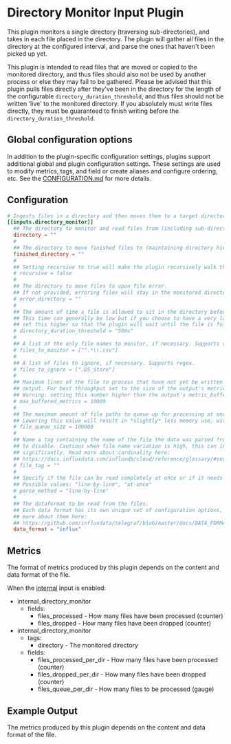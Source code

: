 # Directory Monitor Input PluginThis plugin monitors a single directory (traversing sub-directories),and takes in each file placed in the directory.  The plugin will gather allfiles in the directory at the configured interval, and parse the ones thathaven't been picked up yet.This plugin is intended to read files that are moved or copied to the monitoreddirectory, and thus files should also not be used by another process or elsethey may fail to be gathered. Please be advised that this plugin pulls filesdirectly after they've been in the directory for the length of the configurable`directory_duration_threshold`, and thus files should not be written 'live' tothe monitored directory. If you absolutely must write files directly, they mustbe guaranteed to finish writing before the `directory_duration_threshold`.## Global configuration options <!-- @/docs/includes/plugin_config.md -->In addition to the plugin-specific configuration settings, plugins supportadditional global and plugin configuration settings. These settings are used tomodify metrics, tags, and field or create aliases and configure ordering, etc.See the [CONFIGURATION.md][CONFIGURATION.md] for more details.[CONFIGURATION.md]: ../../../docs/CONFIGURATION.md#plugins## Configuration```toml @sample.conf# Ingests files in a directory and then moves them to a target directory.[[inputs.directory_monitor]]  ## The directory to monitor and read files from (including sub-directories if "recursive" is true).  directory = ""  #  ## The directory to move finished files to (maintaining directory hierachy from source).  finished_directory = ""  #  ## Setting recursive to true will make the plugin recursively walk the directory and process all sub-directories.  # recursive = false  #  ## The directory to move files to upon file error.  ## If not provided, erroring files will stay in the monitored directory.  # error_directory = ""  #  ## The amount of time a file is allowed to sit in the directory before it is picked up.  ## This time can generally be low but if you choose to have a very large file written to the directory and it's potentially slow,  ## set this higher so that the plugin will wait until the file is fully copied to the directory.  # directory_duration_threshold = "50ms"  #  ## A list of the only file names to monitor, if necessary. Supports regex. If left blank, all files are ingested.  # files_to_monitor = ["^.*\\.csv"]  #  ## A list of files to ignore, if necessary. Supports regex.  # files_to_ignore = [".DS_Store"]  #  ## Maximum lines of the file to process that have not yet be written by the  ## output. For best throughput set to the size of the output's metric_buffer_limit.  ## Warning: setting this number higher than the output's metric_buffer_limit can cause dropped metrics.  # max_buffered_metrics = 10000  #  ## The maximum amount of file paths to queue up for processing at once, before waiting until files are processed to find more files.  ## Lowering this value will result in *slightly* less memory use, with a potential sacrifice in speed efficiency, if absolutely necessary.  # file_queue_size = 100000  #  ## Name a tag containing the name of the file the data was parsed from.  Leave empty  ## to disable. Cautious when file name variation is high, this can increase the cardinality  ## significantly. Read more about cardinality here:  ## https://docs.influxdata.com/influxdb/cloud/reference/glossary/#series-cardinality  # file_tag = ""  #  ## Specify if the file can be read completely at once or if it needs to be read line by line (default).  ## Possible values: "line-by-line", "at-once"  # parse_method = "line-by-line"  #  ## The dataformat to be read from the files.  ## Each data format has its own unique set of configuration options, read  ## more about them here:  ## https://github.com/influxdata/telegraf/blob/master/docs/DATA_FORMATS_INPUT.md  data_format = "influx"```## MetricsThe format of metrics produced by this plugin depends on the content and dataformat of the file.When the [internal][] input is enabled:- internal_directory_monitor  - fields:    - files_processed - How many files have been processed (counter)    - files_dropped - How many files have been dropped (counter)- internal_directory_monitor  - tags:    - directory - The monitored directory  - fields:    - files_processed_per_dir - How many files have been processed (counter)    - files_dropped_per_dir - How many files have been dropped (counter)    - files_queue_per_dir - How many files to be processed (gauge)## Example OutputThe metrics produced by this plugin depends on the content and dataformat of the file.[internal]: /plugins/inputs/internal